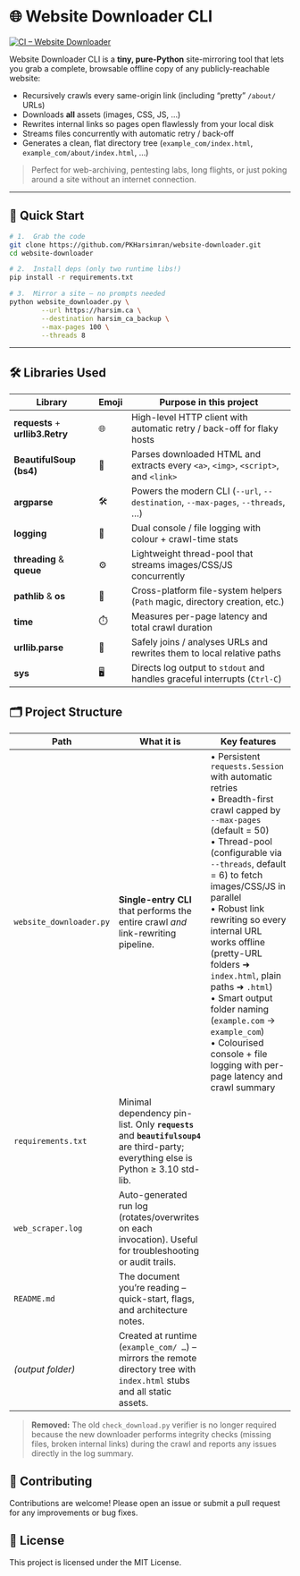 # 🌐 Website Downloader CLI
[![CI – Website Downloader](https://github.com/PKHarsimran/website-downloader/actions/workflows/python-app.yml/badge.svg)](https://github.com/PKHarsimran/website-downloader/actions/workflows/python-app.yml)

Website Downloader CLI is a **tiny, pure-Python** site-mirroring tool that lets you grab a complete, browsable offline copy of any publicly-reachable website:

* Recursively crawls every same-origin link (including “pretty” `/about/` URLs)
* Downloads **all** assets (images, CSS, JS, …)
* Rewrites internal links so pages open flawlessly from your local disk
* Streams files concurrently with automatic retry / back-off
* Generates a clean, flat directory tree (`example_com/index.html`, `example_com/about/index.html`, …)

> Perfect for web-archiving, pentesting labs, long flights, or just poking around a site without an internet connection.

---

## 🚀 Quick Start

```bash
# 1.  Grab the code
git clone https://github.com/PKHarsimran/website-downloader.git
cd website-downloader

# 2.  Install deps (only two runtime libs!)
pip install -r requirements.txt

# 3.  Mirror a site – no prompts needed
python website_downloader.py \
        --url https://harsim.ca \
        --destination harsim_ca_backup \
        --max-pages 100 \
        --threads 8
```
---

## 🛠️ Libraries Used

| Library | Emoji | Purpose in this project |
|---------|-------|-------------------------|
| **requests** + **urllib3.Retry** | 🌐 | High-level HTTP client with automatic retry / back-off for flaky hosts |
| **BeautifulSoup (bs4)** | 🍜 | Parses downloaded HTML and extracts every `<a>`, `<img>`, `<script>`, and `<link>` |
| **argparse** | 🛠️ | Powers the modern CLI (`--url`, `--destination`, `--max-pages`, `--threads`, …) |
| **logging** | 📝 | Dual console / file logging with colour + crawl-time stats |
| **threading** & **queue** | ⚙️ | Lightweight thread-pool that streams images/CSS/JS concurrently |
| **pathlib** & **os** | 📂 | Cross-platform file-system helpers (`Path` magic, directory creation, etc.) |
| **time** | ⏱️ | Measures per-page latency and total crawl duration |
| **urllib.parse** | 🔗 | Safely joins / analyses URLs and rewrites them to local relative paths |
| **sys** | 🖥️ | Directs log output to `stdout` and handles graceful interrupts (`Ctrl-C`) |
## 🗂️ Project Structure

| Path | What it is | Key features |
|------|------------|--------------|
| `website_downloader.py` | **Single-entry CLI** that performs the entire crawl *and* link-rewriting pipeline. | • Persistent `requests.Session` with automatic retries<br>• Breadth-first crawl capped by `--max-pages` (default = 50)<br>• Thread-pool (configurable via `--threads`, default = 6) to fetch images/CSS/JS in parallel<br>• Robust link rewriting so every internal URL works offline (pretty-URL folders ➜ `index.html`, plain paths ➜ `.html`)<br>• Smart output folder naming (`example.com` → `example_com`)<br>• Colourised console + file logging with per-page latency and crawl summary |
| `requirements.txt` | Minimal dependency pin-list. Only **`requests`** and **`beautifulsoup4`** are third-party; everything else is Python ≥ 3.10 std-lib. |
| `web_scraper.log` | Auto-generated run log (rotates/overwrites on each invocation). Useful for troubleshooting or audit trails. |
| `README.md` | The document you’re reading – quick-start, flags, and architecture notes. |
| *(output folder)* | Created at runtime (`example_com/ …`) – mirrors the remote directory tree with `index.html` stubs and all static assets. |

> **Removed:** The old `check_download.py` verifier is no longer required because the new downloader performs integrity checks (missing files, broken internal links) during the crawl and reports any issues directly in the log summary.

## 🤝 Contributing

Contributions are welcome! Please open an issue or submit a pull request for any improvements or bug fixes.

## 📜 License

This project is licensed under the MIT License.
